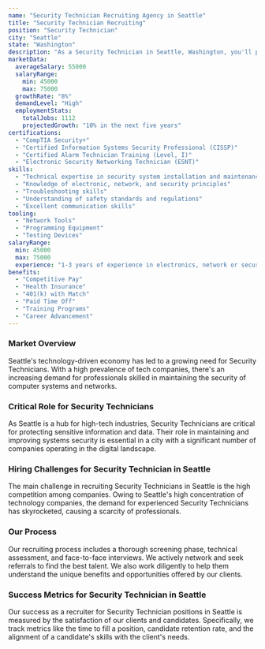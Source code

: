 ```yaml
---
name: "Security Technician Recruiting Agency in Seattle"
title: "Security Technician Recruiting"
position: "Security Technician"
city: "Seattle"
state: "Washington"
description: "As a Security Technician in Seattle, Washington, you'll primarily involve in the installation, troubleshooting, and maintenance of security systems, including CCTV systems, Alarm systems, and Access Control systems."
marketData:
  averageSalary: 55000
  salaryRange:
    min: 45000
    max: 75000
  growthRate: "8%"
  demandLevel: "High"
  employmentStats:
    totalJobs: 1112
    projectedGrowth: "10% in the next five years"
certifications:
  - "CompTIA Security+"
  - "Certified Information Systems Security Professional (CISSP)"
  - "Certified Alarm Technician Training (Level, I)"
  - "Electronic Security Networking Technician (ESNT)"
skills:
  - "Technical expertise in security system installation and maintenance"
  - "Knowledge of electronic, network, and security principles"
  - "Troubleshooting skills"
  - "Understanding of safety standards and regulations"
  - "Excellent communication skills"
tooling:
  - "Network Tools"
  - "Programming Equipment"
  - "Testing Devices"
salaryRange:
  min: 45000
  max: 75000
  experience: "1-3 years of experience in electronics, network or security fields"
benefits:
  - "Competitive Pay"
  - "Health Insurance"
  - "401(k) with Match"
  - "Paid Time Off"
  - "Training Programs"
  - "Career Advancement"
---
```


### Market Overview
Seattle's technology-driven economy has led to a growing need for Security Technicians. With a high prevalence of tech companies, there's an increasing demand for professionals skilled in maintaining the security of computer systems and networks.

### Critical Role for Security Technicians
As Seattle is a hub for high-tech industries, Security Technicians are critical for protecting sensitive information and data. Their role in maintaining and improving systems security is essential in a city with a significant number of companies operating in the digital landscape.

### Hiring Challenges for Security Technician in Seattle
The main challenge in recruiting Security Technicians in Seattle is the high competition among companies. Owing to Seattle's high concentration of technology companies, the demand for experienced Security Technicians has skyrocketed, causing a scarcity of professionals.

### Our Process
Our recruiting process includes a thorough screening phase, technical assessment, and face-to-face interviews. We actively network and seek referrals to find the best talent. We also work diligently to help them understand the unique benefits and opportunities offered by our clients.

### Success Metrics for Security Technician in Seattle
Our success as a recruiter for Security Technician positions in Seattle is measured by the satisfaction of our clients and candidates. Specifically, we track metrics like the time to fill a position, candidate retention rate, and the alignment of a candidate's skills with the client's needs.